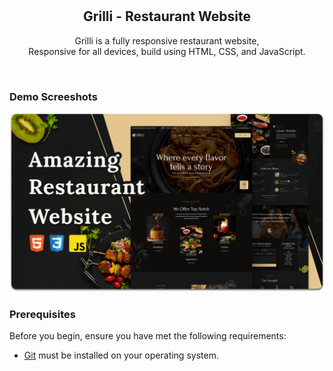 <div align="center">

  <br />
  <br />

  <h2 align="center">Grilli - Restaurant Website</h2>

  Grilli is a fully responsive restaurant website, <br />Responsive for all devices, build using HTML, CSS, and JavaScript.

</div>

<br />

### Demo Screeshots

![image alt](https://github.com/AswathGeek/Grilli/blob/806117e32f636ea6c8e4dba5193feedbf835234c/desktop.png)

### Prerequisites

Before you begin, ensure you have met the following requirements:

* [Git](https://git-scm.com/downloads "Download Git") must be installed on your operating system.


